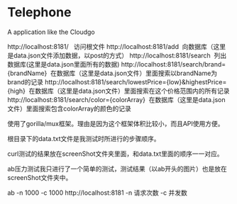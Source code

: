 # Telephone
A application like the Cloudgo

http://localhost:8181/   访问根文件
http://localhost:8181/add  向数据库（这里是data.json文件添加数据，以post的方式）
http://localhost:8181/search  列出数据库(这里是data.json里面所有的数据)
http://localhost:8181/search/brand={brandName}  在数据库（这里是data.json文件）里面搜索以brandName为brand的记录
http://localhost:8181/search/lowestPrice={low}&highestPrice={high}  在数据库（这里是data.json文件）里面搜索在这个价格范围内的所有记录
http://localhost:8181/search/color={colorArray}  在数据库（这里是data.json文件）里面搜索包含colorArray的颜色的记录


使用了gorilla/mux框架。理由是因为这个框架体积比较小，而且API使用方便。

根目录下的data.txt文件是我测试时所进行的步骤顺序。

curl测试的结果放在screenShot文件夹里面，和data.txt里面的顺序一一对应。

ab压力测试我只进行了一个简单的测试，测试结果（以ab开头的图片）也是放在screenShot文件夹中。

ab -n 1000 -c 1000 http://localhost:8181
-n 请求次数
-c 并发数

